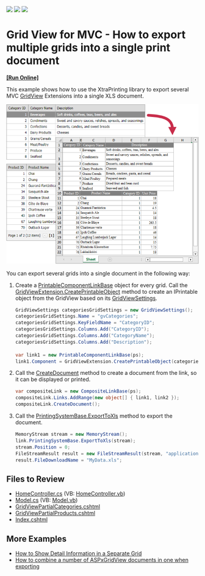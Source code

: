 <!-- default badges list -->
![](https://img.shields.io/endpoint?url=https://codecentral.devexpress.com/api/v1/VersionRange/128551526/14.1.3%2B)
[![](https://img.shields.io/badge/Open_in_DevExpress_Support_Center-FF7200?style=flat-square&logo=DevExpress&logoColor=white)](https://supportcenter.devexpress.com/ticket/details/E3891)
[![](https://img.shields.io/badge/📖_How_to_use_DevExpress_Examples-e9f6fc?style=flat-square)](https://docs.devexpress.com/GeneralInformation/403183)
<!-- default badges end -->

# Grid View for MVC - How to export multiple grids into a single print document
<!-- run online -->
**[[Run Online]](https://codecentral.devexpress.com/e3891/)**
<!-- run online end -->

This example shows how to use the XtraPrinting library to export several MVC [GridView](https://docs.devexpress.com/AspNetMvc/8966/components/grid-view) Extensions into a single XLS document.

![Exported Grids](exported-grids.png)

You can export several grids into a single document in the following way:

1. Create a [PrintableComponentLinkBase](https://docs.devexpress.com/CoreLibraries/DevExpress.XtraPrintingLinks.PrintableComponentLinkBase) object for every grid. Call the [GridViewExtension.CreatePrintableObject](https://docs.devexpress.com/AspNetMvc/DevExpress.Web.Mvc.GridViewExtension.CreatePrintableObject(DevExpress.Web.Mvc.GridViewSettings-System.Object)) method to create an IPrintable object from the GridView based on its [GridViewSettings](https://docs.devexpress.com/AspNetMvc/DevExpress.Web.Mvc.GridViewSettings).

    ```cs
    GridViewSettings categoriesGridSettings = new GridViewSettings();
    categoriesGridSettings.Name = "gvCategories";
    categoriesGridSettings.KeyFieldName = "CategoryID";
    categoriesGridSettings.Columns.Add("CategoryID");
    categoriesGridSettings.Columns.Add("CategoryName");
    categoriesGridSettings.Columns.Add("Description");

    var link1 = new PrintableComponentLinkBase(ps);
    link1.Component = GridViewExtension.CreatePrintableObject(categoriesGridSettings, MyModel.GetCategories());
    ```

2. Call the [CreateDocument](https://docs.devexpress.com/WPF/DevExpress.Xpf.Printing.LinkBase.CreateDocument) method to create a document from the link, so it can be displayed or printed.

    ```cs
    var compositeLink = new CompositeLinkBase(ps);
    compositeLink.Links.AddRange(new object[] { link1, link2 });
    compositeLink.CreateDocument();
    ```

3. Call the [PrintingSystemBase.ExportToXls](https://docs.devexpress.com/CoreLibraries/DevExpress.XtraPrinting.PrintingSystemBase.ExportToXlsx(System.IO.Stream)) method to export the document.

    ```cs
    MemoryStream stream = new MemoryStream();
    link.PrintingSystemBase.ExportToXls(stream);
    stream.Position = 0;
    FileStreamResult result = new FileStreamResult(stream, "application/xls");
    result.FileDownloadName = "MyData.xls";
    ```

## Files to Review

* [HomeController.cs](./CS/Controllers/HomeController.cs) (VB: [HomeController.vb](./VB/Controllers/HomeController.vb))
* [Model.cs](./CS/Models/Model.cs) (VB: [Model.vb](./VB/Models/Model.vb))
* [GridViewPartialCategories.cshtml](./CS/Views/Home/GridViewPartialCategories.cshtml)
* [GridViewPartialProducts.cshtml](./CS/Views/Home/GridViewPartialProducts.cshtml)
* [Index.cshtml](./CS/Views/Home/Index.cshtml)


## More Examples

* [How to Show Detail Information in a Separate Grid](https://github.com/DevExpress-Examples/aspxgridview-show-detail-information-in-separate-grid)
* [How to combine a number of ASPxGridView documents in one when exporting](https://github.com/DevExpress-Examples/how-to-combine-a-number-of-aspxgridview-documents-in-one-when-exporting-e1535)
